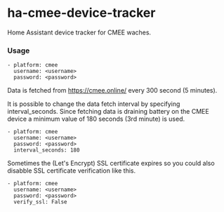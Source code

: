 
# ha-cmee-device-tracker

Home Assistant device tracker for CMEE waches.

### Usage

    - platform: cmee
      username: <username>
      password: <password>
  
Data is fetched from https://cmee.online/ every 300 second (5 minutes).

It is possible to change the data fetch interval by specifying interval_seconds. 
Since fetching data is draining battery on the CMEE device a minimum value of 180 seconds (3rd minute) is used.

    - platform: cmee
      username: <username>
      password: <password>
      interval_seconds: 180

Sometimes the (Let's Encrypt) SSL certificate expires so you could also disabble SSL certificate verification like this.

    - platform: cmee
      username: <username>
      password: <password>
      verify_ssl: False
